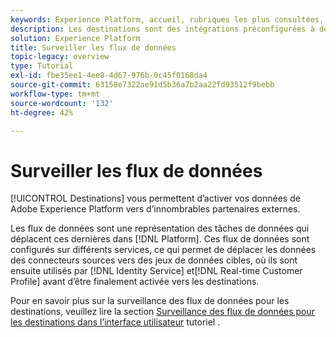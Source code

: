 ```yaml
---
keywords: Experience Platform, accueil, rubriques les plus consultées, surveiller les comptes, contrôler les flux de données, les flux de données, les destinations
description: Les destinations sont des intégrations préconfigurées à des plateformes de destination qui permettent dʼactiver facilement des données provenant dʼAdobe Experience Platform. Vous pouvez utiliser les destinations pour activer vos données connues et inconnues pour les campagnes marketing cross-canal, les campagnes par e-mail, la publicité ciblée et de nombreux autres cas d’utilisation.
solution: Experience Platform
title: Surveiller les flux de données
topic-legacy: overview
type: Tutorial
exl-id: fbe35ee1-4ee8-4d67-976b-0c45f0168da4
source-git-commit: 63158e7322ae91d5b36a7b2aa22fd93512f9bebb
workflow-type: tm+mt
source-wordcount: '132'
ht-degree: 42%

---
```


# Surveiller les flux de données

[!UICONTROL Destinations] vous permettent d’activer vos données de Adobe Experience Platform vers d’innombrables partenaires externes.

Les flux de données sont une représentation des tâches de données qui déplacent ces dernières dans [!DNL Platform]. Ces flux de données sont configurés sur différents services, ce qui permet de déplacer les données des connecteurs sources vers des jeux de données cibles, où ils sont ensuite utilisés par [!DNL Identity Service] et[!DNL Real-time Customer Profile] avant d’être finalement activée vers les destinations.

Pour en savoir plus sur la surveillance des flux de données pour les destinations, veuillez lire la section [Surveillance des flux de données pour les destinations dans l’interface utilisateur](../../dataflows/ui/monitor-destinations.md) tutoriel .
